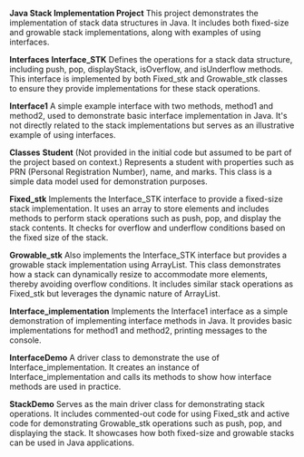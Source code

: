 
**Java Stack Implementation Project**
This project demonstrates the implementation of stack data structures in Java. It includes both fixed-size and growable stack implementations, along with examples of using interfaces.

**Interfaces**
**Interface_STK**
Defines the operations for a stack data structure, including push, pop, displayStack, isOverflow, and isUnderflow methods. This interface is implemented by both Fixed_stk and Growable_stk classes to ensure they provide implementations for these stack operations.

**Interface1**
A simple example interface with two methods, method1 and method2, used to demonstrate basic interface implementation in Java. It's not directly related to the stack implementations but serves as an illustrative example of using interfaces.

**Classes**
**Student**
(Not provided in the initial code but assumed to be part of the project based on context.)
Represents a student with properties such as PRN (Personal Registration Number), name, and marks. This class is a simple data model used for demonstration purposes.

**Fixed_stk**
Implements the Interface_STK interface to provide a fixed-size stack implementation. It uses an array to store elements and includes methods to perform stack operations such as push, pop, and display the stack contents. It checks for overflow and underflow conditions based on the fixed size of the stack.

**Growable_stk**
Also implements the Interface_STK interface but provides a growable stack implementation using ArrayList. This class demonstrates how a stack can dynamically resize to accommodate more elements, thereby avoiding overflow conditions. It includes similar stack operations as Fixed_stk but leverages the dynamic nature of ArrayList.

**Interface_implementation**
Implements the Interface1 interface as a simple demonstration of implementing interface methods in Java. It provides basic implementations for method1 and method2, printing messages to the console.

**InterfaceDemo**
A driver class to demonstrate the use of Interface_implementation. It creates an instance of Interface_implementation and calls its methods to show how interface methods are used in practice.

**StackDemo**
Serves as the main driver class for demonstrating stack operations. It includes commented-out code for using Fixed_stk and active code for demonstrating Growable_stk operations such as push, pop, and displaying the stack. It showcases how both fixed-size and growable stacks can be used in Java applications.
